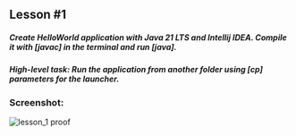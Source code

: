 ## Lesson #1
##### Create HelloWorld application with Java 21 LTS and Intellij IDEA. Compile it with [javac] in the terminal and run [java].
##### High-level task: Run the application from another folder using [cp] parameters for the launcher.
### Screenshot:
![lesson_1 proof](https://github.com/Aleksey767/java_from_scratch/assets/98593351/9517258e-3bc4-46af-8aba-c2300a3df00b)
